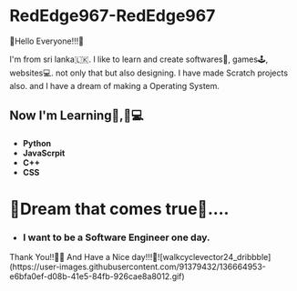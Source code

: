 # RedEdge967-RedEdge967

🌈Hello Everyone!!!🌈

I'm from sri lanka🇱🇰. I like to learn and create softwares📲, games🕹️, websites💻.
not only that but also designing. I have made Scratch projects also.
and I have a dream of making a Operating System.

<h2>Now I'm Learning👨,🏻‍💻</h2>
<ul>
  <h4><li>Python</li>
  <li>JavaScrpit</li>
  <li>C++</li>
  <li>CSS</li></h4>
</ul>
<h1>🌠Dream that comes true🌠....</h1>
<ul>
  <h3><li>I want to be a Software Engineer one day.</li></h3>
</ul>
Thank You!!👋🏻 And Have a Nice day!!!🤝![walkcyclevector24_dribbble](https://user-images.githubusercontent.com/91379432/136664953-e6bfa0ef-d08b-41e5-84fb-926cae8a8012.gif)
